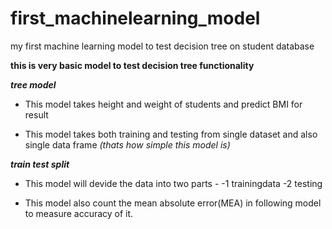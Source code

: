 # first_machinelearning_model
my first machine learning model to test decision tree on student database 


**this is very basic model to test decision tree functionality**


***tree model***

- This model takes height and weight of students and predict BMI for result 

- This model takes both training and testing from single dataset and also single data frame  *(thats how simple this model is)* 

***train test split***

- This model will devide the data into two parts -
	-1 trainingdata 
	-2 testing 

- This model also count the mean absolute error(MEA) in following model to measure accuracy of it.  